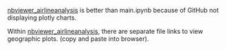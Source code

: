

[nbviewer_airlineanalysis](https://nbviewer.jupyter.org/github/darrenlxu/airline-analysis/blob/main/main.ipynb) is better than main.ipynb because of GitHub not displaying plotly charts. 

Within [nbviewer_airlineanalysis](https://nbviewer.jupyter.org/github/darrenlxu/airline-analysis/blob/main/main.ipynb), there are separate file links to view geographic plots. (copy and paste into browser).


